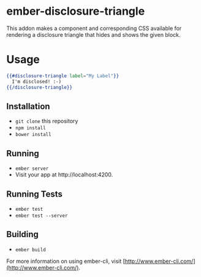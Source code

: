 # ember-disclosure-triangle

This addon makes a component and corresponding CSS available for rendering a disclosure triangle that hides and shows the given block.

# Usage

````hbs
{{#disclosure-triangle label="My Label"}}
  I'm disclosed! :-)
{{/disclosure-triangle}}
````

## Installation

* `git clone` this repository
* `npm install`
* `bower install`

## Running

* `ember server`
* Visit your app at http://localhost:4200.

## Running Tests

* `ember test`
* `ember test --server`

## Building

* `ember build`

For more information on using ember-cli, visit [http://www.ember-cli.com/](http://www.ember-cli.com/).
